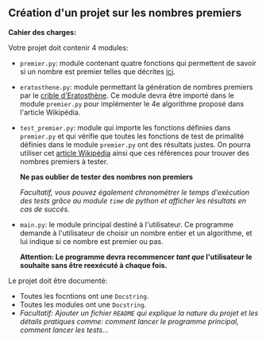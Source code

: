 ## Création d'un projet sur les nombres premiers

**Cahier des charges:**

Votre projet doit contenir 4 modules:

- `premier.py`: module contenant quatre fonctions qui permettent de savoir si un nombre est premier
  telles que décrites
  [ici](https://fr.wikipedia.org/wiki/Test_de_primalit%C3%A9#M%C3%A9thode_na%C3%AFve). 

- `eratosthene.py`: module permettant la génération de nombres premiers par le [crible
  d'Eratosthène](https://fr.wikipedia.org/wiki/Crible_d%27%C3%89ratosth%C3%A8ne#Pseudo-code). Ce
  module devra être importé dans le module `premier.py` pour implémenter le 4e algorithme proposé
  dans l'article Wikipédia.

- `test_premier.py`: module qui importe les fonctions définies dans `premier.py` et qui vérifie que
  toutes les fonctions de test de primalité définies dans le module `premier.py` ont des résultats
  justes. On pourra utiliser cet [article
  Wikipédia](https://fr.wikipedia.org/wiki/Liste_de_nombres_premiers) ainsi que ces références pour
  trouver des nombres premiers à tester.

  **Ne pas oublier de tester des nombres non premiers**

  _Facultatif, vous pouvez également chronométrer le temps d'exécution des tests grâce au module
  `time` de python et afficher les résultats en cas de succés._

- `main.py`: le module principal destiné à l'utilisateur. Ce programme demande à l'utilisateur de
  choisir un nombre entier et un algorithme, et lui indique si ce nombre est premier ou pas. 

  **Attention: Le programme devra recommencer _tant que_ l'utilisateur le souhaite sans être
  reexécuté à chaque fois.**

Le projet doit être documenté:

- Toutes les focntions ont une `Docstring`.
- Toutes les modules ont une `Docstring`.
- _Facultatif: Ajouter un fichier `README` qui explique la nature du projet et les détails pratiques
  comme: comment lancer le programme principal, comment lancer les tests..._
